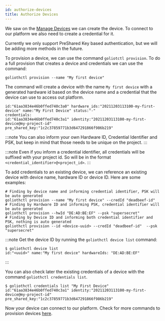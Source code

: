 ```yaml
---
id: authorize-devices
title: Authorize Devices
---
```


We saw on the [Manage Devices](/getting-started/2-commandline/5-manage-devices.md) we can create the device. To connect to our platform we also need to create a credential for it.

Currently we only support PreShared Key based authentication, but we will be adding more methods in the future.

To provision a device, we can use the command `goliotctl provision`. To do a full provision that creates a device and credentials we can use the command:

```
goliothctl provision --name "My first device"
```

The command will create a device with the name `My first device` with a generated hardware id based on the device name and a credential that the device can use to access out platform.

```
id:"61aa3834e46b0ffed740c3a0" hardware_ids:"20211203113100-my-first-device" name:"My First Device" status:"-"
credentials:
id:"61aa3834e46b0ffed740c3a1" identity:"20211203113100-my-first-device@my-project-id" pre_shared_key:"1c2c37859771b3d647291866f986b219"
```

:::note
You can also inform your own Hardware ID, Credential Identifier and PSK, but keep in mind that those needs to be unique on the project.
:::

:::note
Even if you inform a credential identifier, all credentials will be suffixed with your project id. So will be in the format `<credential_identifier>@<project_id>`.
:::

To add credentials to an existing device, we can reference an existing device with device name, hardware ID or device ID. Here are some examples:

```
# Finding by device name and informing credential identifier, PSK will be auto generated
goliothctl provision --name "My first device" --credId "deadbeef-id"
# Finding by Hardware ID and informing PSK, credential identifier will be auto generated
goliothctl provision --hwId "DE:AD:BE:EF" --psk "supersecret"
# Finding by Device ID and informing both credential identifier and PSK, nothing is auto generated
goliothctl provision --id <device-uuid> --credId "deadbeef-id"  --psk "supersecret"
```

:::note
Get the device ID by running the `goliothctl device list` command:

```
$ goliothctl device list
id:"<uuid>" name:"My first device" hardwareIds: "DE:AD:BE:EF"
```

:::

You can also check later the existing credentials of a device with the command `goliothctl credentials list`.

```
$ goliothctl credentials list "My First Device"
id:"61aa3834e46b0ffed740c3a1" identity:"20211203113100-my-first-device@my-project-id" pre_shared_key:"1c2c37859771b3d647291866f986b219"
```

Now your device can connect to our platform. Check for more commands to provision devices [here](/reference/command-line-tools/goliothctl/goliothctl_provision).
